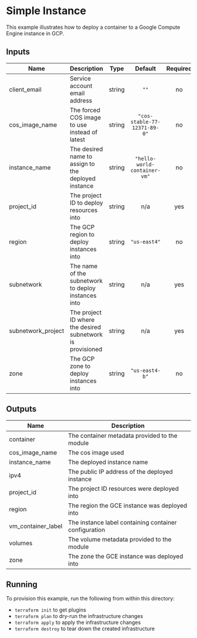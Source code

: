 # Simple Instance

This example illustrates how to deploy a container to a Google Compute Engine instance in GCP.

<!-- BEGINNING OF PRE-COMMIT-TERRAFORM DOCS HOOK -->
## Inputs

| Name | Description | Type | Default | Required |
|------|-------------|:----:|:-----:|:-----:|
| client\_email | Service account email address | string | `""` | no |
| cos\_image\_name | The forced COS image to use instead of latest | string | `"cos-stable-77-12371-89-0"` | no |
| instance\_name | The desired name to assign to the deployed instance | string | `"hello-world-container-vm"` | no |
| project\_id | The project ID to deploy resources into | string | n/a | yes |
| region | The GCP region to deploy instances into | string | `"us-east4"` | no |
| subnetwork | The name of the subnetwork to deploy instances into | string | n/a | yes |
| subnetwork\_project | The project ID where the desired subnetwork is provisioned | string | n/a | yes |
| zone | The GCP zone to deploy instances into | string | `"us-east4-b"` | no |

## Outputs

| Name | Description |
|------|-------------|
| container | The container metadata provided to the module |
| cos\_image\_name | The cos image used |
| instance\_name | The deployed instance name |
| ipv4 | The public IP address of the deployed instance |
| project\_id | The project ID resources were deployed into |
| region | The region the GCE instance was deployed into |
| vm\_container\_label | The instance label containing container configuration |
| volumes | The volume metadata provided to the module |
| zone | The zone the GCE instance was deployed into |

<!-- END OF PRE-COMMIT-TERRAFORM DOCS HOOK -->

## Running

To provision this example, run the following from within this directory:

- `terraform init` to get plugins
- `terraform plan` to dry-run the infrastructure changes
- `terraform apply` to apply the infrastructure changes
- `terraform destroy` to tear down the created infrastructure
